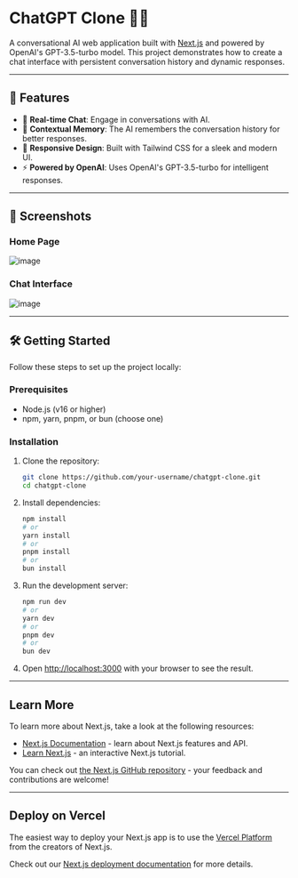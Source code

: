 # ChatGPT Clone 🤖💬

A conversational AI web application built with [Next.js](https://nextjs.org) and powered by OpenAI's GPT-3.5-turbo model. This project demonstrates how to create a chat interface with persistent conversation history and dynamic responses.

---

## 🚀 Features

- 🌟 **Real-time Chat**: Engage in conversations with AI.
- 🧠 **Contextual Memory**: The AI remembers the conversation history for better responses.
- 🎨 **Responsive Design**: Built with Tailwind CSS for a sleek and modern UI.
- ⚡ **Powered by OpenAI**: Uses OpenAI's GPT-3.5-turbo for intelligent responses.

---

## 📸 Screenshots

### Home Page
![image](https://github.com/user-attachments/assets/1fd15e23-2bbe-4a62-9dc3-8ca5face1c2e)


### Chat Interface
![image](https://github.com/user-attachments/assets/5e8af056-0605-4cef-b4c9-145d6fe10f22)


---

## 🛠️ Getting Started

Follow these steps to set up the project locally:

### Prerequisites
- Node.js (v16 or higher)
- npm, yarn, pnpm, or bun (choose one)

### Installation

1. Clone the repository:
   ```bash
   git clone https://github.com/your-username/chatgpt-clone.git
   cd chatgpt-clone
   ```

2. Install dependencies:
   ```bash
   npm install
   # or
   yarn install
   # or
   pnpm install
   # or
   bun install
   ```

3. Run the development server:
   ```bash
   npm run dev
   # or
   yarn dev
   # or
   pnpm dev
   # or
   bun dev
   ```

4. Open [http://localhost:3000](http://localhost:3000) with your browser to see the result.

---

## Learn More

To learn more about Next.js, take a look at the following resources:

- [Next.js Documentation](https://nextjs.org/docs) - learn about Next.js features and API.
- [Learn Next.js](https://nextjs.org/learn) - an interactive Next.js tutorial.

You can check out [the Next.js GitHub repository](https://github.com/vercel/next.js) - your feedback and contributions are welcome!

---

## Deploy on Vercel

The easiest way to deploy your Next.js app is to use the [Vercel Platform](https://vercel.com/new?utm_medium=default-template&filter=next.js&utm_source=create-next-app&utm_campaign=create-next-app-readme) from the creators of Next.js.

Check out our [Next.js deployment documentation](https://nextjs.org/docs/app/building-your-application/deploying) for more details.
